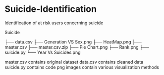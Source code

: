 # Suicide-Identification
Identification of at risk users concerning suicide


Suicide

├── data.csv
├── Generation VS Sex.png
├── HeatMap.png
├── master.csv
├── master.csv.zip
├── Pie Chart.png
├── Rank.png
├── suicide.py
└── Year Vs Suicides.png


master.csv contains original dataset
data.csv contains cleaned data
suicide.py contains code
png images contain various visualization methods
